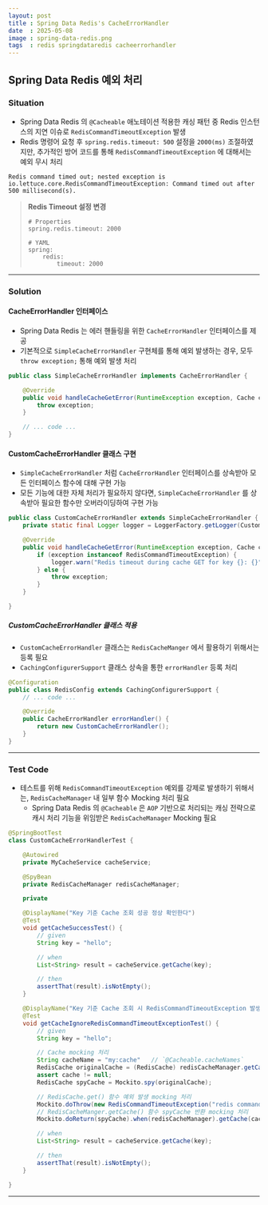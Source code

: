 ```yaml
---
layout: post
title : Spring Data Redis's CacheErrorHandler
date  : 2025-05-08
image : spring-data-redis.png
tags  : redis springdataredis cacheerrorhandler
---
```


## Spring Data Redis 예외 처리

### Situation

- Spring Data Redis 의 `@Cacheable` 애노테이션 적용한 캐싱 패턴 중 Redis 인스턴스의 지연 이슈로 `RedisCommandTimeoutException` 발생
- Redis 명령어 요청 후 `spring.redis.timeout: 500` 설정을 `2000(ms)` 조절하였지만, 추가적인 방어 코드를 통해 `RedisCommandTimeoutException` 에 대해서는 예외 무시 처리

```
Redis command timed out; nested exception is io.lettuce.core.RedisCommandTimeoutException: Command timed out after 500 millisecond(s).
```

> **Redis Timeout 설정 변경**
>
> ```properties
> # Properties
> spring.redis.timeout: 2000
> 
> # YAML
> spring:
>     redis:
>         timeout: 2000
> ```

---

### Solution

#### CacheErrorHandler 인터페이스

- Spring Data Redis 는 에러 핸들링을 위한 `CacheErrorHandler` 인터페이스를 제공
- 기본적으로 `SimpleCacheErrorHandler` 구현체를 통해 예외 발생하는 경우, 모두 `throw exception;` 통해 예외 발생 처리

```java
public class SimpleCacheErrorHandler implements CacheErrorHandler {

    @Override
	public void handleCacheGetError(RuntimeException exception, Cache cache, Object key) {
		throw exception;
	}

    // ... code ...
}
```

#### CustomCacheErrorHandler 클래스 구현

- `SimpleCacheErrorHandler` 처럼 `CacheErrorHandler` 인터페이스를 상속받아 모든 인터페이스 함수에 대해 구현 가능
- 모든 기능에 대한 자체 처리가 필요하지 않다면, `SimpleCacheErrorHandler` 를 상속받아 필요한 함수만 오버라이딩하여 구현 가능

```java
public class CustomCacheErrorHandler extends SimpleCacheErrorHandler {
    private static final Logger logger = LoggerFactory.getLogger(CustomCacheErrorHandler.class);

    @Override
	public void handleCacheGetError(RuntimeException exception, Cache cache, Object key) {
        if (exception instanceof RedisCommandTimeoutException) {
            logger.warn("Redis timeout during cache GET for key {}: {}", key, exception.getMessage());
        } else {
            throw exception;
        }
	}

}
```

##### CustomCacheErrorHandler 클래스 적용

- `CustomCacheErrorHandler` 클래스는 `RedisCacheManger` 에서 활용하기 위해서는 등록 필요
- `CachingConfigurerSupport` 클래스 상속을 통한 `errorHandler` 등록 처리

```java
@Configuration
public class RedisConfig extends CachingConfigurerSupport {
    // ... code ...

    @Override
    public CacheErrorHandler errorHandler() {
        return new CustomCacheErrorHandler();
    }
}
```

---

### Test Code

- 테스트를 위해 `RedisCommandTimeoutException` 예외를 강제로 발생하기 위해서는, `RedisCacheManager` 내 일부 함수 Mocking 처리 필요
  - Spring Data Redis 의 `@Cacheable` 은 `AOP` 기반으로 처리되는 캐싱 전략으로 캐시 처리 기능을 위임받은 `RedisCacheManager` Mocking 필요

```java
@SpringBootTest
class CustomCacheErrorHandlerTest {

    @Autowired
    private MyCacheService cacheService;

    @SpyBean
    private RedisCacheManager redisCacheManager;

    private 

    @DisplayName("Key 기준 Cache 조회 성공 정상 확인한다")
    @Test
    void getCacheSuccessTest() {
        // given
        String key = "hello";

        // when
        List<String> result = cacheService.getCache(key);

        // then
        assertThat(result).isNotEmpty();
    }

    @DisplayName("Key 기준 Cache 조회 시 RedisCommandTimeoutException 발생하여도 DB 조회 성공 정상 확인한다")
    @Test
    void getCacheIgnoreRedisCommandTimeoutExceptionTest() {
        // given
        String key = "hello";

        // Cache mocking 처리
        String cacheName = "my:cache"   // `@Cacheable.cacheNames`
        RedisCache originalCache = (RedisCache) redisCacheManager.getCache(cacheName);
        assert cache != null;
        RedisCache spyCache = Mockito.spy(originalCache);

        // RedisCache.get() 함수 예외 발생 mocking 처리
        Mockito.doThrow(new RedisCommandTimeoutException("redis command timeout")).when(spyCache).get(Mockito.any());
        // RedisCacheManger.getCache() 함수 spyCache 반환 mocking 처리
        Mockito.doReturn(spyCache).when(redisCacheManager).getCache(cacheName);

        // when
        List<String> result = cacheService.getCache(key);

        // then
        assertThat(result).isNotEmpty();
    }

}
```

---
